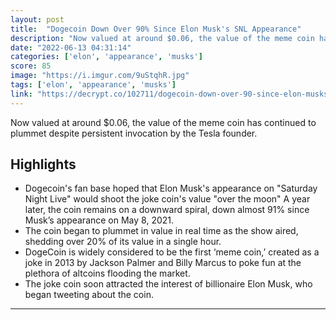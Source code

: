 ```yaml
---
layout: post
title:  "Dogecoin Down Over 90% Since Elon Musk's SNL Appearance"
description: "Now valued at around $0.06, the value of the meme coin has continued to plummet despite persistent invocation by the Tesla founder."
date: "2022-06-13 04:31:14"
categories: ['elon', 'appearance', 'musks']
score: 85
image: "https://i.imgur.com/9uStqhR.jpg"
tags: ['elon', 'appearance', 'musks']
link: "https://decrypt.co/102711/dogecoin-down-over-90-since-elon-musks-snl-appearance"
---
```


Now valued at around $0.06, the value of the meme coin has continued to plummet despite persistent invocation by the Tesla founder.

## Highlights

- Dogecoin's fan base hoped that Elon Musk's appearance on "Saturday Night Live" would shoot the joke coin's value "over the moon" A year later, the coin remains on a downward spiral, down almost 91% since Musk’s appearance on May 8, 2021.
- The coin began to plummet in value in real time as the show aired, shedding over 20% of its value in a single hour.
- DogeCoin is widely considered to be the first ‘meme coin,’ created as a joke in 2013 by Jackson Palmer and Billy Marcus to poke fun at the plethora of altcoins flooding the market.
- The joke coin soon attracted the interest of billionaire Elon Musk, who began tweeting about the coin.

---
